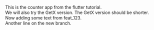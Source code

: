 This is the counter app from the flutter tutorial.  
We will also try the GetX version.
The GetX version should be shorter.  
Now adding some text from feat_123.  
Another line on the new branch.

